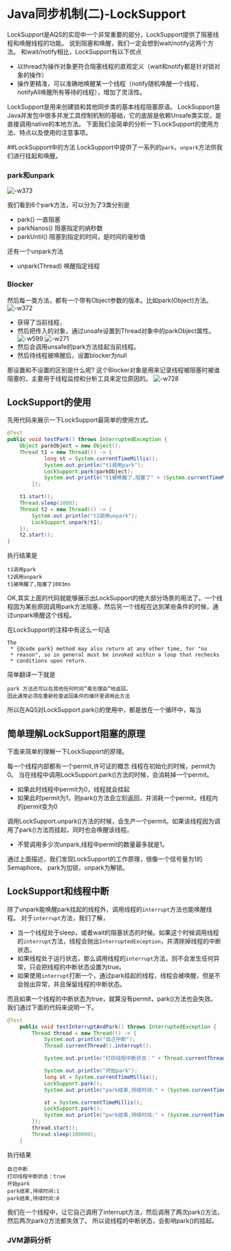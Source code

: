 # Java同步机制(二)-LockSupport

LockSupport是AQS的实现中一个非常重要的部分，LockSupport提供了阻塞线程和唤醒线程的功能。
说到阻塞和唤醒，我们一定会想到wait/notify这两个方法。
和wait/notify相比，LockSupport有以下优点
- 以thread为操作对象更符合阻塞线程的直观定义（wait和notify都是针对锁对象的操作）
- 操作更精准，可以准确地唤醒某一个线程（notify随机唤醒一个线程，notifyAll唤醒所有等待的线程），增加了灵活性。

LockSupport是用来创建锁和其他同步类的基本线程阻塞原语。
LockSupport是Java并发包中很多并发工具控制机制的基础，它的底层是依赖Unsafe类实现，是直接调用native的本地方法。
下面我们会简单的分析一下LockSupport的使用方法、特点以及使用的注意事项。

##LockSupport中的方法
LockSupport中提供了一系列的`park`，`unpark`方法供我们进行挂起和唤醒。

### park和unpark
![-w373](media/16184948458475.jpg)

我们看到6个park方法，可以分为了3类分别是
- park() 一直阻塞
- parkNanos() 阻塞指定的纳秒数
- parkUntil() 阻塞到指定的时间，是时间的毫秒值

还有一个unpark方法
- unpark(Thread)  唤醒指定线程

### Blocker
然后每一类方法，都有一个带有Object参数的版本。比如park(Object)方法。
![-w372](media/16184951584251.jpg)
- 获得了当前线程，
- 然后把传入的对象，通过unsafe设置到Thread对象中的parkObject属性。
![-w599](media/16184952664712.jpg)
![-w271](media/16184956955973.jpg)
- 然后会调用unsafe的park方法挂起当前线程。
- 然后待线程被唤醒后，设置blocker为null

那设置和不设置的区别是什么呢?
这个Blocker对象是用来记录线程被阻塞时被谁阻塞的，主要用于线程监控和分析工具来定位原因的。
![-w728](media/16184962769943.jpg)


## LockSupport的使用

先用代码来展示一下LockSupport最简单的使用方式。

```java
@Test
public void testPark() throws InterruptedException {
    Object parkObject = new Object();
    Thread t1 = new Thread(() -> {
            long st = System.currentTimeMillis();
            System.out.println("t1调用park");
            LockSupport.park(parkObject);
            System.out.println("t1被唤醒了,阻塞了" + (System.currentTimeMillis() - st) + "ms");
        });

    t1.start();
    Thread.sleep(1000);
    Thread t2 = new Thread(() -> {
        System.out.println("t2调用unpark");
        LockSupport.unpark(t1);
    });
    t2.start();
}
```

执行结果是

```
t1调用park
t2调用unpark
t1被唤醒了,阻塞了1003ms
```

OK,其实上面的代码就能够展示出LockSupport的绝大部分场景的用法了。一个线程因为某些原因调用park方法阻塞，然后另一个线程在达到某些条件的时候，通过unpark唤醒这个线程。

在LockSupport的注释中有这么一句话

```
The
 * {@code park} method may also return at any other time, for "no
 * reason", so in general must be invoked within a loop that rechecks
 * conditions upon return.
```

简单翻译一下就是 
```
park 方法还可以在其他任何时间“毫无理由”地返回，
因此通常必须在重新检查返回条件的循环里调用此方法
```
所以在AQS对LockSupport.park()的使用中，都是放在一个循环中，每当

## 简单理解LockSupport阻塞的原理
下面来简单的理解一下LockSupport的原理。

每一个线程内部都有一个permit,许可证的概念
线程在初始化的时候，permit为0。
当在线程中调用LockSupport.park()方法的时候，会消耗掉一个permit。
- 如果此时线程中permit为0，线程就会挂起
- 如果此时permit为1，则park()方法会立刻返回，并消耗一个permit，线程内的permit变为0

调用LockSupport.unpark()方法的时候，会生产一个permit。如果该线程因为调用了park()方法而挂起，同时也会唤醒该线程。
- 不管调用多少次unpark,线程中permit的数量最多就是1。

通过上面描述，我们发现LockSupport的工作原理，很像一个信号量为1的Semaphore。
park为加锁，unpark为解锁。

## LockSupport和线程中断
除了unpark能唤醒park挂起的线程外，调用线程的`interrupt`方法也能唤醒线程。
对于`interrupt`方法，我们了解，
- 当一个线程处于sleep，或者wait的阻塞状态的时候。如果这个时候调用线程的`interrupt`方法，线程会抛出`InterruptedException`，并清除掉线程的中断状态。
- 如果线程处于运行状态，那么调用线程的`interrupt`方法，则不会发生任何异常，只会把线程的中断状态设置为true。
- 如果使用`interrupt`打断一个，通过park挂起的线程，线程会被唤醒，但是不会抛出异常，并且保留线程的中断状态。

而且如果一个线程的中断状态为true，就算没有permit，park()方法也会失效。
我们通过下面的代码来说明一下。

```java
@Test
    public void testInterruptAndPark() throws InterruptedException {
        Thread thread = new Thread(() -> {
            System.out.println("自己中断");
            Thread.currentThread().interrupt();

            System.out.println("打印线程中断状态：" + Thread.currentThread().isInterrupted());

            System.out.println("开始park");
            long st = System.currentTimeMillis();
            LockSupport.park();
            System.out.println("park结束,持续时间:" + (System.currentTimeMillis() - st));

            st = System.currentTimeMillis();
            LockSupport.park();
            System.out.println("park结束,持续时间:" + (System.currentTimeMillis() - st));
        });
        thread.start();
        Thread.sleep(100000);
    }

```
执行结果
```
自己中断
打印线程中断状态：true
开始park
park结束,持续时间:1
park结束,持续时间:0
```

我们在一个线程中，让它自己调用了interrupt方法，然后调用了两次park()方法，然后两次park()方法都失效了。
所以说线程的中断状态，会影响park()的挂起。

### JVM源码分析
